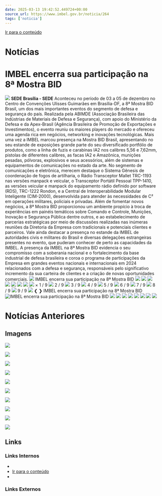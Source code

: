 ```yaml
---
date: 2025-03-13 19:42:52.449724+00:00
source_url: https://www.imbel.gov.br/noticia/264
tags: ['noticia']
---
```


[](https://www.imbel.gov.br/noticia/264)
[Ir para o conteúdo](https://www.imbel.gov.br/noticia/264#conteudo)
# Notícias
# IMBEL encerra sua participação na 8ª Mostra BID
![](https://www.imbel.gov.br/storage/noticias/1733742475.jpg)
**SEDE Brasília - SEDE**
Aconteceu no período de 03 a 05 de dezembro no Centro de Convenções Ulisses Guimarães em Brasília-DF, a 8ª Mostra BID Brasil, um dos mais importantes eventos do segmento de defesa e segurança do país. Realizada pela ABIMDE (Associação Brasileira das Indústrias de Materiais de Defesa e Segurança), com apoio do Ministério da Defesa e da Apex-Brasil (Agência Brasileira de Promoção de Exportações e Investimentos), o evento reuniu os maiores players do mercado e ofereceu uma agenda rica em negócios, networking e inovações tecnológicas.
Mais uma vez a IMBEL marcou presença na Mostra BID Brasil, apresentando no seu estande de exposições grande parte do seu diversificado portfólio de produtos, como a linha de fuzis e carabinas IA2 nos calibres 5,56 e 7,62mm, pistolas de diferentes calibres, as facas IA2 e Amazônica, munições pesadas, pólvoras, explosivos e seus acessórios, além de sistemas e equipamentos de comunicações no estado da arte.
No segmento de comunicações e eletrônica, merecem destaque o Sistema Gênesis de coordenação de fogos de artilharia, o Rádio Transceptor Mallet TRC-1193 nas versões manpack e veicular, o Transceptor Portátil Pessoal TPP-1410, as versões veicular e manpack do equipamento rádio definido por software (RDS), TRC-1222 Rondon, e a Central de Interoperabilidade Modular Inteligente (CIM-2000), desenvolvida para atender às necessidades de C² em operações militares, policiais e privadas.
Além de fomentar novos negócios, a 8ª Mostra BID proporcionou um ambiente propício à troca de experiências em painéis temáticos sobre Comando e Controle, Munições, Inovação e Segurança Pública dentre outros, e ao estabelecimento de parcerias estratégicas por meio de discussões realizadas nas inúmeras reuniões da Diretoria da Empresa com tradicionais e potenciais clientes e parceiros. Vale ainda destacar a presença no estande da IMBEL de autoridades civis e militares do Brasil e diversas delegações estrangeiras presentes no evento, que puderam conhecer de perto as capacidades da IMBEL.
A presença da IMBEL na 8ª Mostra BID evidencia o seu compromisso com a soberania nacional e o fortalecimento da base industrial de defesa brasileira e coroa o programa de participações da Empresa em grandes eventos nacionais e internacionais em 2024 relacionados com a defesa e segurança, responsáveis pelo significativo incremento da sua carteira de clientes e a criação de novas oportunidades comerciais.
![](https://www.imbel.gov.br/storage/noticias/1733742475.jpg)
IMBEL encerra sua participação na 8ª Mostra BID
![](https://www.imbel.gov.br/storage/noticias/1733742525.jpg)
![](https://www.imbel.gov.br/storage/noticias/1733742669.jpg)
![](https://www.imbel.gov.br/storage/noticias/1733742680.jpg)
![](https://www.imbel.gov.br/storage/noticias/1733742690.jpg)
![](https://www.imbel.gov.br/storage/noticias/1733742702.jpg)
![](https://www.imbel.gov.br/storage/noticias/1733742712.jpg)
![](https://www.imbel.gov.br/storage/noticias/1733742721.jpg)
![](https://www.imbel.gov.br/storage/noticias/1733742732.jpg)
×
1 / 9
![](https://www.imbel.gov.br/storage/noticias/1733742475.jpg)
2 / 9
![](https://www.imbel.gov.br/storage/noticias/1733742525.jpg)
3 / 9
![](https://www.imbel.gov.br/storage/noticias/1733742669.jpg)
4 / 9
![](https://www.imbel.gov.br/storage/noticias/1733742680.jpg)
5 / 9
![](https://www.imbel.gov.br/storage/noticias/1733742690.jpg)
6 / 9
![](https://www.imbel.gov.br/storage/noticias/1733742702.jpg)
7 / 9
![](https://www.imbel.gov.br/storage/noticias/1733742712.jpg)
8 / 9
![](https://www.imbel.gov.br/storage/noticias/1733742721.jpg)
9 / 9
![](https://www.imbel.gov.br/storage/noticias/1733742732.jpg)
❮ ❯
IMBEL encerra sua participação na 8ª Mostra BID
![IMBEL encerra sua participação na 8ª Mostra BID](https://www.imbel.gov.br/storage/noticias/1733742475.jpg)
![](https://www.imbel.gov.br/storage/noticias/1733742525.jpg)
![](https://www.imbel.gov.br/storage/noticias/1733742669.jpg)
![](https://www.imbel.gov.br/storage/noticias/1733742680.jpg)
![](https://www.imbel.gov.br/storage/noticias/1733742690.jpg)
![](https://www.imbel.gov.br/storage/noticias/1733742702.jpg)
![](https://www.imbel.gov.br/storage/noticias/1733742712.jpg)
![](https://www.imbel.gov.br/storage/noticias/1733742721.jpg)
![](https://www.imbel.gov.br/storage/noticias/1733742732.jpg)
# Notícias Anteriores
[ ](https://www.imbel.gov.br/noticia/264#home)


## Imagens

![](https://www.imbel.gov.br/storage/noticias/1733742475.jpg)

![](https://www.imbel.gov.br/storage/noticias/1733742475.jpg)

![](https://www.imbel.gov.br/storage/noticias/1733742525.jpg)

![](https://www.imbel.gov.br/storage/noticias/1733742669.jpg)

![](https://www.imbel.gov.br/storage/noticias/1733742680.jpg)

![](https://www.imbel.gov.br/storage/noticias/1733742690.jpg)

![](https://www.imbel.gov.br/storage/noticias/1733742702.jpg)

![](https://www.imbel.gov.br/storage/noticias/1733742712.jpg)

![](https://www.imbel.gov.br/storage/noticias/1733742721.jpg)

![](https://www.imbel.gov.br/storage/noticias/1733742732.jpg)



## Links

### Links Internos

- [](https://www.imbel.gov.br/noticia/264)
- [Ir para o conteúdo](https://www.imbel.gov.br/noticia/264#conteudo)
- [](https://www.imbel.gov.br/noticia/264#home)

### Links Externos


